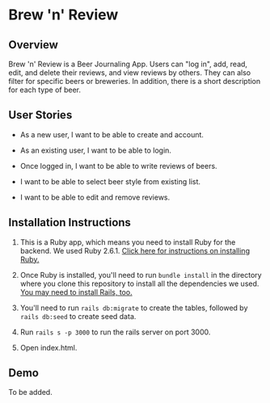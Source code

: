 # Brew 'n' Review

## Overview

Brew 'n' Review is a Beer Journaling App. Users can "log in", add, read, edit, and delete their reviews, and view reviews by others. They can also filter for specific beers or breweries. In addition, there is a short description for each type of beer.

## User Stories

- As a new user, I want to be able to create and account.

- As an existing user, I want to be able to login.

- Once logged in, I want to be able to write reviews of beers.

- I want to be able to select beer style from existing list.

- I want to be able to edit and remove reviews.

## Installation Instructions

1. This is a Ruby app, which means you need to install Ruby for the backend. We used Ruby 2.6.1. [Click here for instructions on installing Ruby.](https://www.ruby-lang.org/en/documentation/installation/)

2. Once Ruby is installed, you'll need to run `bundle install` in the directory where you clone this repository to install all the dependencies we used. [You may need to install Rails, too.](http://installrails.com/)

3. You'll need to run `rails db:migrate` to create the tables, followed by `rails db:seed` to create seed data.

4. Run `rails s -p 3000` to run the rails server on port 3000.

5. Open index.html.

## Demo

To be added.
